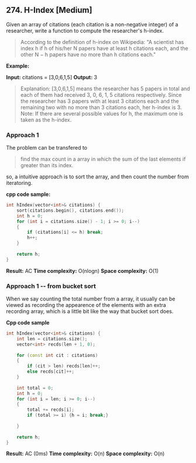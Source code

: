 ## 274. H-Index [Medium]

Given an array of citations (each citation is a non-negative integer) of a researcher, write a function to compute the researcher's h-index.

> According to the definition of h-index on Wikipedia: "A scientist has index h if h of his/her N papers have at least h citations each, and the other N − h papers have no more than h citations each."

**Example:**

**Input:** citations = [3,0,6,1,5]
**Output:** 3 

> Explanation: [3,0,6,1,5] means the researcher has 5 papers in total and each of them had 
>              received 3, 0, 6, 1, 5 citations respectively. 
>              Since the researcher has 3 papers with at least 3 citations each and the remaining 
>              two with no more than 3 citations each, her h-index is 3.
> Note: If there are several possible values for h, the maximum one is taken as the h-index.

### Approach 1

The problem can be transfered to 

> find the max count in a array in which the sum of the last elements if greater than its index.

so, a intuitive approach is to sort the array, and then count the number from iteratoring.

**cpp code sample:**

```cpp
int hIndex(vector<int>& citations) {
    sort(citations.begin(), citations.end());
    int h = 0;
    for (int i = citations.size() - 1; i >= 0; i--)
    {
        if (citations[i] <= h) break;
        h++;
    }
    
    return h;
}
```
**Result:** AC
**Time complexity:** O(nlogn)
**Space complexity:** O(1)

### Approach 1 -- from bucket sort
When we say counting the total number from a array, it usually can be viewed as recording the appearence of the elements with an extra recording array, which is a little bit like the way that bucket sort does.

**Cpp code sample**
```cpp
int hIndex(vector<int>& citations) {
    int len = citations.size();
    vector<int> recds(len + 1, 0);
    
    for (const int cit : citations)
    {
        if (cit > len) recds[len]++;
        else recds[cit]++;
    }
    
    int total = 0;
    int h = 0;
    for (int i = len; i >= 0; i--)
    {
        total += recds[i];
        if (total >= i) {h = i; break;}
        
    }
    
    return h;
}
```

**Result:** AC (0ms)
**Time complexity:** O(n)
**Space complexity:** O(n)

